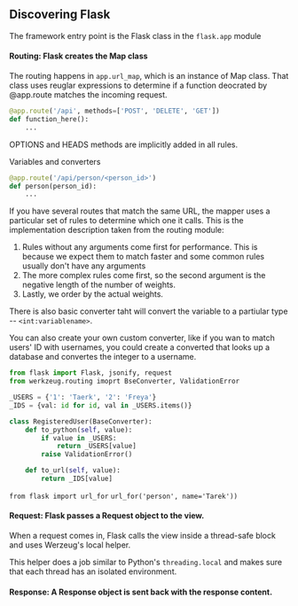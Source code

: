 ## Discovering Flask

The framework entry point is the Flask class in the `flask.app` module

#### Routing: Flask creates the Map class

The routing happens in `app.url_map`, which is an instance of Map class. That class uses reuglar expressions to determine if a function deocrated by @app.route matches the incoming request.


```python
@app.route('/api', methods=['POST', 'DELETE', 'GET'])
def function_here():
    ...

```

OPTIONS and HEADS methods are implicitly added in all rules.


Variables and converters

```python
@app.route('/api/person/<person_id>')
def person(person_id):
    ...
```

If you have several routes that match the same URL, the mapper uses a particular set of rules to determine which one it calls. This is the implementation description taken from the routing module:

1. Rules without any arguments come first for performance. This is because we expect them to match faster and some common rules usually don't have any arguments
2.  The more complex rules come first, so the second argument is the negative length of the number of weights.
3. Lastly, we order by the actual weights.


There is also basic converter taht will convert the variable to a partiular type -- `<int:variablename>`.


You can also create your own custom converter, like  if you wan to match users' ID with usernames, you could create a converted that looks up a database and convertes the integer to a username.

```python
from flask import Flask, jsonify, request
from werkzeug.routing imoprt BseConverter, ValidationError

_USERS = {'1': 'Taerk', '2': 'Freya'}
_IDS = {val: id for id, val in _USERS.items()}

class RegisteredUser(BaseConverter):
    def to_python(self, value):
        if value in _USERS:
            return _USERS[value]
        raise ValidationError()

    def to_url(self, value):
        return _IDS[value]
```

`from flask import url_for`
`url_for('person', name='Tarek'))`



#### Request: Flask passes a Request object to the view.

When a request comes in, Flask calls the view inside a thread-safe block and uses Werzeug's local helper.

This helper does a job similar to Python's `threading.local` and makes sure that each thread has an isolated environment.



#### Response: A Response object is sent back with the response content.



